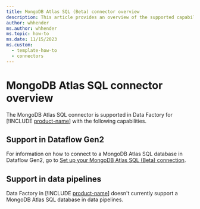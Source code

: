 ```yaml
---
title: MongoDB Atlas SQL (Beta) connector overview
description: This article provides an overview of the supported capabilities of the MongoDB Atlas SQL connector.
author: whhender
ms.author: whhender
ms.topic: how-to
ms.date: 11/15/2023
ms.custom:
  - template-how-to
  - connectors
---
```


# MongoDB Atlas SQL connector overview

The MongoDB Atlas SQL connector is supported in Data Factory for [!INCLUDE [product-name](../includes/product-name.md)] with the following capabilities.


## Support in Dataflow Gen2

For information on how to connect to a MongoDB Atlas SQL database in Dataflow Gen2, go to [Set up your MongoDB Atlas SQL (Beta) connection](connector-mongodb-atlas-sql.md).

## Support in data pipelines

Data Factory in [!INCLUDE [product-name](../includes/product-name.md)] doesn't currently support a MongoDB Atlas SQL database in data pipelines.

